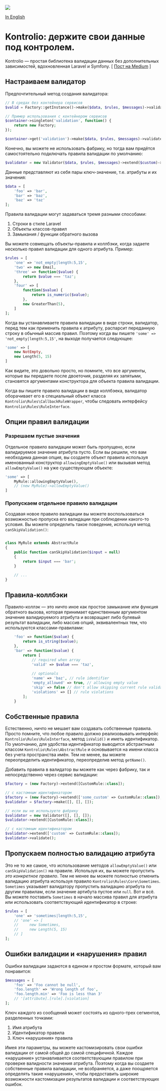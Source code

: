 [![](https://img.shields.io/packagist/dt/franzose/kontrolio.svg)](https://packagist.org/packages/franzose/kontrolio)

[In English](https://github.com/franzose/kontrolio/blob/master/readme.md)

# Kontrolio: держите свои данные под контролем.
Kontrolio — простая библиотека валидации данных без дополнительных зависимостей, вдохновленная Laravel и Symfony. [ [Пост на Medium](https://medium.com/@franzose/keep-your-data-under-control-530c23e59fb3) ]

## Настраиваем валидатор
Предпочтительный метод создания валидатора:
 
```php
// В средах без контейнера сервисов
$valid = Factory::getInstance()->make($data, $rules, $messages)->validate();

// Пример использования с контейнером сервисов
$container->singleton('validation', function() {
    return new Factory;
});

$container->get('validation')->make($data, $rules, $messages)->validate();
```

Конечно, вы можете не использовать фабрику, но тогда вам придётся самостоятельно подключать правила валидации по умолчанию:
```php
$validator = new Validator($data, $rules, $messages)->extend($custom)->validate();
```

Данные представляют из себя пары ключ-значение, т.е. атрибуты и их значения:

```php
$data = [
    'foo' => 'bar',
    'bar' => 'baz',
    'baz' => 'taz'
];
```

Правила валидации могут задаваться тремя разными способами:<br>
1. Строки в стиле Laravel<br>
2. Объекты классов-правил<br>
3. Замыкания / функции обратного вызова

Вы можете совмещать объекты-правила и коллбэки, когда задаете несколько правил валидации для одного атрибута. Пример:

```php
$rules = [
    'one' => 'not_empty|length:5,15',
    'two' => new Email,
    'three' => function($value) {
        return $value === 'taz';
    },
    'four' => [
        function($value) {
            return is_numeric($value);
        },
        new GreaterThan(5),
    ]
];
```

Когда вы устанавливаете правила валидации в виде строки, валидатор, перед тем как применить правила к атрибуту, распарсит переданную строку в обычный массив правил. Поэтому когда вы пишете `'some' => 'not_empty|length:5,15'`, на выходе получается следующее:

```php
'some' => [
    new NotEmpty,
    new Length(5, 15)
]
```

Как видите, это довольно просто, но помните, что все аргументы, которые вы передаете после двоеточия, разделяя их запятыми, становятся аргументами конструктора для объекта правила валидации.

Когда вы пишете правило валидации в виде коллбэека, валидатор оборачивает его в специальный объект класса `Kontrolio\Rules\CallbackRuleWrapper`, чтобы следовать интерфейсу `Kontrolio\Rules\RuleInterface`.

## Опции правил валидации
### Разрешаем пустые значения
Отдельное правило валидации может быть пропущено, если валидируемое значение атрибута пусто. Если вы решили, что вам необходима данная опция, вы создаете объект правила используя именованный конструктор `allowingEmptyValue()` или вызывая метод `allowEmptyValue()` на уже существующем объекте:

```php
'some' => [
    MyRule::allowingEmptyValue(),
    // (new MyRule)->allowEmptyValue()
]
```

### Пропускаем отдельное правило валидации
Создавая новое правило валидации вы можете воспользоваться возможностью пропуска его валидации при соблюдении какого-то условия. Вы можете определить такое поведение, используя метод `canSkipValidation()`:

```php

class MyRule extends AbstractRule
{
    public function canSkipValidation($input = null)
    {
        return $input === 'bar';
    }

    // ...
}

```
## Правила-коллбэки
Правило-коллэк — это ничто иное как простое замыкание или функция обратного вызова, которая принимает единственным аргументом значение валидируемого атрибута и возвращает либо булевый результат валидации, либо массив опций, эквивалентных тем, что используются классами-правилами:

```php
    'foo' => function($value) {
        return is_string($value);
    },
    'bar' => function($value) {
        return [
            // required when array
            'valid' => $value === 'taz',
            
            // optionals
            'name' => 'baz', // rule identifier
            'empty_allowed' => true, // allowing empty value
            'skip' => false // don't allow skipping current rule validation,
            'violations' => [] // rule violations
        ];
    }
```

## Собственные правила
Естественно, ничто не мешает вам создавать собственные правила. Просто помните, что любое правило должно реализовывать интерфейс `Kontrolio\Rules\RuleInterface`, метод `isValid()` и иметь идентификатор. По умолчанию, для удобства идентификатор выводится абстрактным классом `Kontrolio\Rules\AbstractRule` и основывается на имени класса без учета пространства имён. Тем не менее, вы можете переопределить идентификатор, переопределив метод `getName()`.

Добавить правила в валидатор вы можете как через фабрику, так и непосредственно через сервис валидации:

```php
$factory = (new Factory)->extend([CustomRule::class]);

// с кастомным идентификатором
$factory = (new Factory)->extend(['some_custom' => CustomRule::class]);
$validator = $factory->make([], [], []);

// если вы не используете фабрику
$validator = new Validator([], [], []);
$validator->extend([CustomRule::class]);

// с кастомным идентификатором
$validator->extend(['custom' => CustomRule::class]);
$validator->validate();
```

## Пропускаем полностью валидацию атрибута
Это не то же самое, что использование методов `allowEmptyValue()` или `canSkipValidation()` на правиле. Используя их, вы можете пропустить _это конкретное правило_. Тем не менее вы можете полностью отменить валидацию атрибута используя правило `Kontrolio\Rules\Core\Sometimes`. `Sometimes` указывает валидатору пропустить валидацию атрибута по другим правилам, если значение артибута пустое или `null`. Вот и всё. Вы можете поставить `Sometimes` в начало массива правил для атрибута или использовать соответствующий идентификатор в строке:

```php
$rules = [
    'one' => 'sometimes|length:5,15',
    // 'one' => [
    //     new Sometimes,
    //     new Length(5, 15)
    // ]
];
```

## Ошибки валидации и «нарушения» правил
Ошибки валидации задаются в едином и простом формате, который вам понравится:

```php
$messages = [
    'foo' => 'Foo cannot be null',
    'foo.length' => 'Wrong length of foo',
    'foo.length.min' => 'Foo is less than 3'
    // '[attribute].[rule].[violation]
];
```
Ключ каждого из сообщений может состоять из одного-трех сегментов, разделенных точками:<br>
1. Имя атрибута<br>
2. Идентификатор правила<br>
3. Ключ «нарушения» правила

Имея эти параметры, вы можете кастомизировать свои ошибки валидации от самой общей до самой специфичной. Каждое «нарушение» устанавливается соответствующим правилом при проверке валидности значения атрибута. Поэтому когда вы создаете собственные правила валидации, не возбраняется, а даже поощряется определять такие «нарушения», чтобы предоставить широкие возможности кастомизации результатов валидации и соответствующих ошибок.
